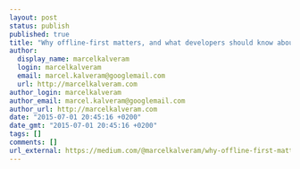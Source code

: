 ```yaml
---
layout: post
status: publish
published: true
title: "Why offline-first matters, and what developers should know about it"
author:
  display_name: marcelkalveram
  login: marcelkalveram
  email: marcel.kalveram@googlemail.com
  url: http://marcelkalveram.com
author_login: marcelkalveram
author_email: marcel.kalveram@googlemail.com
author_url: http://marcelkalveram.com
date: "2015-07-01 20:45:16 +0200"
date_gmt: "2015-07-01 20:45:16 +0200"
tags: []
comments: []
url_external: https://medium.com/@marcelkalveram/why-offline-first-matters-and-what-developers-should-know-about-it-3da2da1685d5
---
```

